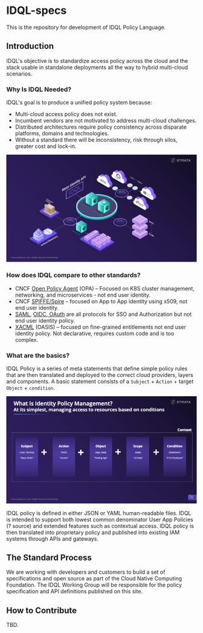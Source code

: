 # IDQL-specs
This is the repository for development of IDQL Policy Language. 

## Introduction

IDQL's objective is to standardize access policy across the cloud and the stack usable in standalone deployments all the way to hybrid multi-cloud scenarios.

### Why Is IDQL Needed?
IDQL's goal is to produce a unified policy system because:
* Multi-cloud access policy does not exist.
* Incumbent vendors are not motivated to address multi-cloud challenges.
* Distributed architectures require policy consistency across disparate platforms, domains and technologies.
* Without a standard there will be inconsistency, risk through silos, greater cost and lock-in.

![](./collateral/images/IDQL-3d.png "IDQL 3D")

### How does IDQL compare to other standards?
* CNCF [Open Policy Agent](https://www.openpolicyagent.org) (OPA) – Focused on K8S cluster management, networking, and 
  microservices - not end user identity.
* CNCF [SPIFFE/Spire](https://spiffe.io) – focused on App to App identity using x509, not end user identity.
* [SAML](https://www.oasis-open.org/committees/tc_home.php?wg_abbrev=security), [OIDC](https://openid.net),[ OAuth](https://tools.ietf.org/wg/oauth/) are all protocols for SSO and Authorization but not end user identity policy.
* [XACML](https://www.oasis-open.org/committees/tc_home.php?wg_abbrev=xacml) (OASIS) – focused on fine-grained 
  entitlements not end user identity policy. Not declarative, requires custom code and is too complex.

### What are the basics?

IDQL Policy is a series of meta statements that define simple policy rules that are then translated and deployed to 
the correct cloud providers, layers and components. A basic statement consists of a `Subject` + `Action` + target 
`Object` + `condition`.

![](./collateral/images/IDQL-statement.png "IDQL Statement")

IDQL policy is defined in either JSON or YAML human-readable files. IDQL is intended to support both lowest common 
denominator User App Policies (? source) and extended features such as contextual access. IDQL policy is then 
translated into proprietary policy and published into existing IAM systems through APIs and gateways. 

## The Standard Process

We are working with developers and customers to build a set of specifications and open source as part of the Cloud 
Native Computing Foundation. The IDQL Working Group will be responsible for the policy specification and API 
definitions published on this site. 

## How to Contribute

TBD.